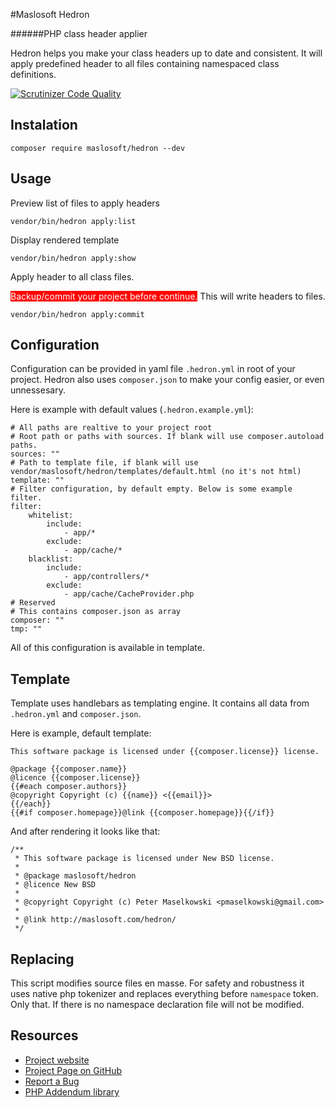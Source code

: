 #Maslosoft Hedron

######PHP class header applier

Hedron helps you make your class headers up to date and consistent. It will apply predefined header to all files containing namespaced class definitions.

[![Scrutinizer Code Quality](https://scrutinizer-ci.com/g/Maslosoft/Hedron/badges/quality-score.png?b=master)](https://scrutinizer-ci.com/g/Maslosoft/Hedron/?branch=master)

## Instalation

    composer require maslosoft/hedron --dev

## Usage

Preview list of files to apply headers

	vendor/bin/hedron apply:list
	
Display rendered template

	vendor/bin/hedron apply:show
	
Apply header to all class files.

<span style="background:red;color:white;">Backup/commit your project before continue.</span>
This will write headers to files.

	vendor/bin/hedron apply:commit
	
## Configuration

Configuration can be provided in yaml file `.hedron.yml` in root of your project.
Hedron also uses `composer.json` to make your config easier, or even unnessesary.

Here is example with default values (`.hedron.example.yml`):

	# All paths are realtive to your project root
	# Root path or paths with sources. If blank will use composer.autoload paths.
	sources: ""
	# Path to template file, if blank will use vendor/maslosoft/hedron/templates/default.html (no it's not html)
	template: ""
	# Filter configuration, by default empty. Below is some example filter.
	filter:
		whitelist:
			include:
				- app/*
			exclude:
				- app/cache/*
		blacklist:
			include:
				- app/controllers/*
			exclude:
				- app/cache/CacheProvider.php
	# Reserved 
	# This contains composer.json as array
	composer: ""
	tmp: ""

All of this configuration is available in template.


## Template

Template uses handlebars as templating engine. It contains all data from `.hedron.yml` and `composer.json`.

Here is example, default template:

	This software package is licensed under {{composer.license}} license.

	@package {{composer.name}}
	@licence {{composer.license}}
	{{#each composer.authors}}
	@copyright Copyright (c) {{name}} <{{email}}>
	{{/each}}
	{{#if composer.homepage}}@link {{composer.homepage}}{{/if}}
	
And after rendering it looks like that:

	/**
	 * This software package is licensed under New BSD license.
	 *
	 * @package maslosoft/hedron
	 * @licence New BSD
	 *
	 * @copyright Copyright (c) Peter Maselkowski <pmaselkowski@gmail.com>
	 *
	 * @link http://maslosoft.com/hedron/
	 */
	
## Replacing

This script modifies source files en masse. For safety and robustness it uses native php tokenizer and replaces everything before `namespace` token. Only that. If there is no namespace declaration file will not be modified.
	
## Resources

 * [Project website](http://maslosoft.com/hedron/)
 * [Project Page on GitHub](https://github.com/Maslosoft/Hedron)
 * [Report a Bug](https://github.com/Maslosoft/Hedron/issues)
 * [PHP Addendum library](http://code.google.com/p/addendum/)


